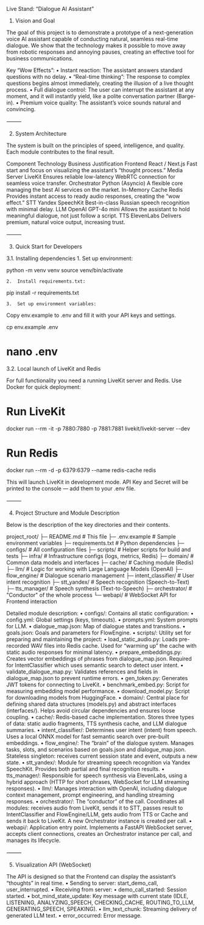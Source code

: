 Live Stand: “Dialogue AI Assistant”

1. Vision and Goal

The goal of this project is to demonstrate a prototype of a next-generation voice AI assistant capable of conducting natural, seamless real-time dialogue. We show that the technology makes it possible to move away from robotic responses and annoying pauses, creating an effective tool for business communications.

Key “Wow Effects”:
	•	Instant reaction: The assistant answers standard questions with no delay.
	•	“Real-time thinking”: The response to complex questions begins almost immediately, creating the illusion of a live thought process.
	•	Full dialogue control: The user can interrupt the assistant at any moment, and it will instantly yield, like a polite conversation partner (Barge-in).
	•	Premium voice quality: The assistant’s voice sounds natural and convincing.

⸻

2. System Architecture

The system is built on the principles of speed, intelligence, and quality. Each module contributes to the final result.

 

Component	Technology	Business Justification
Frontend	React / Next.js	Fast start and focus on visualizing the assistant’s “thought process.”
Media Server	LiveKit	Ensures reliable low-latency WebRTC connection for seamless voice transfer.
Orchestrator	Python (Asyncio)	A flexible core managing the best AI services on the market.
In-Memory Cache	Redis	Provides instant access to ready audio responses, creating the “wow effect.”
STT	Yandex SpeechKit	Best-in-class Russian speech recognition with minimal delay.
LLM	OpenAI GPT-4o mini	Allows the assistant to hold meaningful dialogue, not just follow a script.
TTS	ElevenLabs	Delivers premium, natural voice output, increasing trust.


⸻

3. Quick Start for Developers

3.1. Installing dependencies
	1.	Set up environment:

python -m venv venv
source venv/bin/activate


	2.	Install requirements.txt:

pip install -r requirements.txt


	3.	Set up environment variables:
Copy env.example to .env and fill it with your API keys and settings.

cp env.example .env
# nano .env



3.2. Local launch of LiveKit and Redis

For full functionality you need a running LiveKit server and Redis.
Use Docker for quick deployment:

# Run LiveKit
docker run --rm -it -p 7880:7880 -p 7881:7881 livekit/livekit-server --dev

# Run Redis
docker run --rm -d -p 6379:6379 --name redis-cache redis

This will launch LiveKit in development mode. API Key and Secret will be printed to the console — add them to your .env file.

⸻

4. Project Structure and Module Description

Below is the description of the key directories and their contents.

project_root/
├─ README.md              # This file
├─ .env.example           # Sample environment variables
├─ requirements.txt       # Python dependencies
├─ configs/               # All configuration files
├─ scripts/               # Helper scripts for build and tests
├─ infra/                 # Infrastructure configs (logs, metrics, Redis)
├─ domain/                # Common data models and interfaces
├─ cache/                 # Caching module (Redis)
├─ llm/                   # Logic for working with Large Language Models (OpenAI)
├─ flow_engine/           # Dialogue scenario management
├─ intent_classifier/     # User intent recognition
├─ stt_yandex/            # Speech recognition (Speech-to-Text)
├─ tts_manager/           # Speech synthesis (Text-to-Speech)
├─ orchestrator/          # "Conductor" of the whole process
└─ webapi/                # WebSocket API for Frontend interaction

Detailed module description:
	•	configs/: Contains all static configuration:
	•	config.yml: Global settings (keys, timeouts).
	•	prompts.yml: System prompts for LLM.
	•	dialogue_map.json: Map of dialogue states and transitions.
	•	goals.json: Goals and parameters for FlowEngine.
	•	scripts/: Utility set for preparing and maintaining the project:
	•	load_static_audio.py: Loads pre-recorded WAV files into Redis cache. Used for “warming up” the cache with static audio responses for minimal latency.
	•	prepare_embeddings.py: Creates vector embeddings of phrases from dialogue_map.json. Required for IntentClassifier which uses semantic search to detect user intent.
	•	validate_dialogue_map.py: Validates references and fields in dialogue_map.json to prevent runtime errors.
	•	gen_token.py: Generates JWT tokens for connecting to LiveKit.
	•	benchmark_embed.py: Script for measuring embedding model performance.
	•	download_model.py: Script for downloading models from HuggingFace.
	•	domain/: Central place for defining shared data structures (models.py) and abstract interfaces (interfaces/). Helps avoid circular dependencies and ensures loose coupling.
	•	cache/: Redis-based cache implementation. Stores three types of data: static audio fragments, TTS synthesis cache, and LLM dialogue summaries.
	•	intent_classifier/: Determines user intent (intent) from speech. Uses a local ONNX model for fast semantic search over pre-built embeddings.
	•	flow_engine/: The “brain” of the dialogue system. Manages tasks, slots, and scenarios based on goals.json and dialogue_map.json. Stateless singleton: receives current session state and event, outputs a new state.
	•	stt_yandex/: Module for streaming speech recognition via Yandex SpeechKit. Provides both partial and final recognition results.
	•	tts_manager/: Responsible for speech synthesis via ElevenLabs, using a hybrid approach (HTTP for short phrases, WebSocket for LLM streaming responses).
	•	llm/: Manages interaction with OpenAI, including dialogue context management, prompt engineering, and handling streaming responses.
	•	orchestrator/: The “conductor” of the call. Coordinates all modules: receives audio from LiveKit, sends it to STT, passes result to IntentClassifier and FlowEngine/LLM, gets audio from TTS or Cache and sends it back to LiveKit. A new Orchestrator instance is created per call.
	•	webapi/: Application entry point. Implements a FastAPI WebSocket server, accepts client connections, creates an Orchestrator instance per call, and manages its lifecycle.

⸻

5. Visualization API (WebSocket)

The API is designed so that the Frontend can display the assistant’s “thoughts” in real time.
	•	Sending to server: start_demo_call, user_interrupted.
	•	Receiving from server:
	•	demo_call_started: Session started.
	•	bot_mind_state_update: Key message with current state (IDLE, LISTENING, ANALYZING_SPEECH, CHECKING_CACHE, ROUTING_TO_LLM, GENERATING_SPEECH, SPEAKING).
	•	llm_text_chunk: Streaming delivery of generated LLM text.
	•	error_occurred: Error message.
